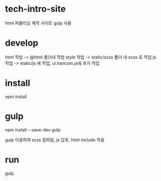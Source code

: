 # tech-intro-site

html 퍼블리싱 제작 사이트
gulp 사용

# develop

html 작업 -> @html 폴더내 작업
style 작업 -> static/scss 폴더 내 scss 로 작업
js 작업 -> static/js 에 작업, ui.hancom.js에 추가 작업

# install

npm install

# gulp

npm install --save-dev gulp

gulp 이용하여 scss 컴파일, js 압축, html include 적용

# run

gulp

